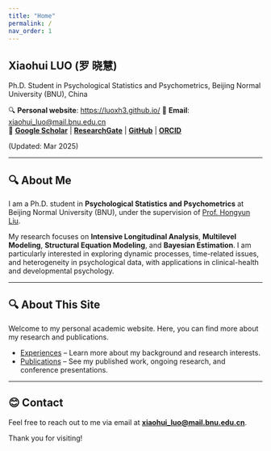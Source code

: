 ```yaml
---
title: "Home"
permalink: /
nav_order: 1
---
```


## **Xiaohui LUO** (罗 晓慧)

Ph.D. Student in Psychological Statistics and Psychometrics, Beijing Normal University (BNU), China

🔍 **Personal website**: https://luoxh3.github.io/
📧 **Email**: xiaohui_luo@mail.bnu.edu.cn  
🔗 [**Google Scholar**](https://scholar.google.com.hk/citations?hl=zh-CN&user=fyGml2AAAAAJ) | [**ResearchGate**](https://www.researchgate.net/profile/Xiaohui-Luo-9) | [**GitHub**](https://github.com/luoxh3) | [**ORCID**](https://orcid.org/my-orcid?orcid=0000-0002-6462-0220)

(Updated: Mar 2025)

---

## 🔍 About Me

I am a Ph.D. student in **Psychological Statistics and Psychometrics** at Beijing Normal University (BNU), under the supervision of [Prof. Hongyun Liu](https://psych.bnu.edu.cn/szdw/zrjs/js/lhy/index.htm).

My research focuses on **Intensive Longitudinal Analysis**, **Multilevel Modeling**, **Structural Equation Modeling**, and **Bayesian Estimation**. I am particularly interested in exploring dynamic processes, time-related issues, and heterogeneity in psychological data, with applications in clinical-health and developmental psychology.

---

## 🔍 About This Site

Welcome to my personal academic website. Here, you can find more about my research and publications.

- [Experiences](/experience/) – Learn more about my background and research interests.
- [Publications](/publications/) – See my published work, ongoing research, and conference presentations.

---

## 😊 Contact

Feel free to reach out to me via email at **xiaohui_luo@mail.bnu.edu.cn**.

Thank you for visiting!